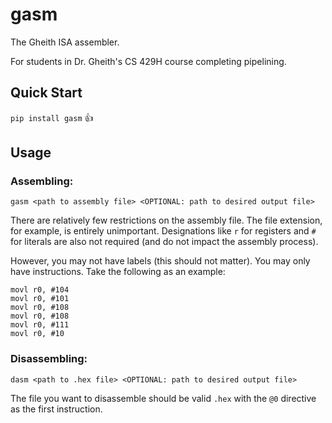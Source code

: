 # gasm
The Gheith ISA assembler.

For students in Dr. Gheith's CS 429H course completing pipelining.

## Quick Start
`pip install gasm` 👍

## Usage

### Assembling:

```
gasm <path to assembly file> <OPTIONAL: path to desired output file>
```

There are relatively few restrictions on the assembly file. The file extension, for example, is entirely unimportant. Designations like `r` for registers and `#` for literals are also not required (and do not impact the assembly process).

However, you may not have labels (this should not matter). You may only have instructions. Take the following as an example:

```
movl r0, #104
movl r0, #101
movl r0, #108
movl r0, #108
movl r0, #111
movl r0, #10
```

### Disassembling:

```
dasm <path to .hex file> <OPTIONAL: path to desired output file>
```

The file you want to disassemble should be valid `.hex` with the `@0` directive as the first instruction.
